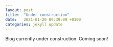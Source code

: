 ```yaml
---
layout: post
title:  "Under construction"
date:   2021-01-20 09:39:09 +0100
categories: jekyll update
---
```

Blog currently under construction. 
Coming soon!

[jekyll-docs]: https://jekyllrb.com/docs/home
[jekyll-gh]:   https://github.com/jekyll/jekyll
[jekyll-talk]: https://talk.jekyllrb.com/
